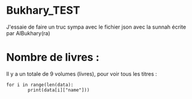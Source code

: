 # Bukhary_TEST
J'essaie de faire un truc sympa avec le fichier json avec la sunnah écrite par AlBukhary(ra)

# Nombre de livres :
Il y a un totale de 9 volumes (livres), pour voir tous les titres : 

```
for i in range(len(data):
        print(data[i]["name"]))
```